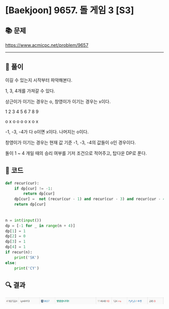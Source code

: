 # [Baekjoon] 9657. 돌 게임 3 [S3]

## 📚 문제

https://www.acmicpc.net/problem/9657

---

## 📖 풀이

이길 수 있는지 시작부터 파악해본다.

1, 3, 4개를 가져갈 수 있다.

상근이가 이기는 경우는 o, 창영이가 이기는 경우는 x이다.

1 2 3 4 5 6 7 8 9

o x o o o o x o x 

-1, -3, -4가 다 o이면 x이다. 나머지는 o이다.

창영이가 이기는 경우는 현재 값 기준 -1, -3, -4의 값들이 o인 경우이다.

돌이 1 ~ 4 개일 때의 승리 여부를 기저 조건으로 적어주고, 탑다운 DP로 푼다.

## 📒 코드

```python
def recur(cur):
    if dp[cur] != -1:
        return dp[cur]
    dp[cur] =  not (recur(cur - 1) and recur(cur - 3) and recur(cur - 4))
    return dp[cur]


n = int(input())
dp = [-1 for _ in range(n + 4)]
dp[1] = 1
dp[2] = 0
dp[3] = 1
dp[4] = 1
if recur(n):
    print('SK')
else:
    print('CY')
```

## 🔍 결과

![image-20220411223029619](README.assets/image-20220411223029619.png)